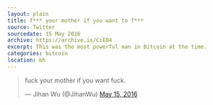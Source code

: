 ```yaml
---
layout: plain
title: f*** your mother if you want to f***
source: Twitter
sourcedate: 15 May 2016
archive: https://archive.is/CiEO4
excerpt: This was the most powerful man in Bitcoin at the time.
categories: bitcoin
location: bh
---
```


<blockquote class="twitter-tweet"><p lang="en" dir="ltr">fuck your mother if you want fuck.</p>&mdash; Jihan Wu (@JihanWu) <a href="https://twitter.com/JihanWu/status/731902686379933697?ref_src=twsrc%5Etfw">May 15, 2016</a></blockquote> <script async src="https://platform.twitter.com/widgets.js" charset="utf-8"></script>
